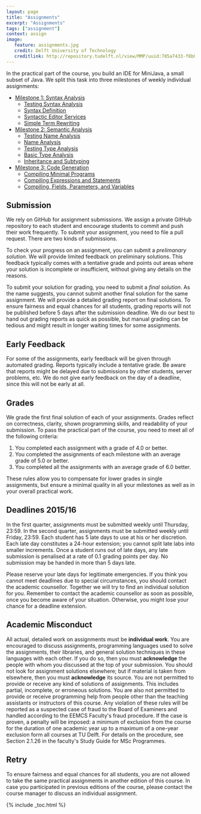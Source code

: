 ```yaml
---
layout: page
title: "Assignments"
excerpt: "Assignments"
tags: ["assignment"]
context: assign
image:
   feature: assignments.jpg
   credit: Delft University of Technology
   creditlink: http://repository.tudelft.nl/view/MMP/uuid:785a7433-f8b0-40b8-b420-b59d88fc2254
---
```


In the practical part of the course, you build an IDE for MiniJava, a small subset of Java.
We split this task into three milestones of weekly individual assignments:

* [Milestone 1: Syntax Analysis](ms1)
  * [Testing Syntax Analysis](ms1/lab1.html)
  * [Syntax Definition](ms1/lab2.html)
  * [Syntactic Editor Services](ms1/lab3.html)
  * [Simple Term Rewriting](ms1/lab4.html)
* [Milestone 2: Semantic Analysis](ms2)
  * [Testing Name Analysis](ms2/lab5.html)
  * [Name Analysis](ms2/lab6.html)
  * [Testing Type Analysis](ms2/lab7.html)
  * [Basic Type Analysis](ms2/lab8.html)
  * [Inheritance and Subtyping](ms2/lab9.html)
* [Milestone 3: Code Generation](ms3)
  * [Compiling Minimal Programs](ms3/lab10.html)
  * [Compiling Expressions and Statements](ms3/lab11.html)
  * [Compiling, Fields, Parameters, and Variables](ms3/lab12.html)

## Submission

We rely on GitHub for assignment submissions.
We assign a private GitHub repository to each student and encourage students to commit and push their work frequently.
To submit your assignment, you need to file a pull request.
There are two kinds of submissions.

To check your progress on an assignment, you can submit a *prelimanary solution*.
We will provide limited feedback on preliminary solutions.
This feedback typically comes with a tentative grade and points out areas where your solution is incomplete or insufficient, without giving any details on the reasons.

To submit your solution for grading, you need to submit a *final solution*.
As the name suggests, you cannot submit another final solution for the same assignment.
We will provide a detailed grading report on final solutions.
To ensure fairness and equal chances for all students, grading reports will not be published before 5 days after the submission deadline.
We do our best to hand out grading reports as quick as possible, but manual grading can be tedious and might result in longer waiting times for some assignments.

## Early Feedback

For some of the assignments, early feedback will be given through automated grading.
Reports typically include a tentative grade.
Be aware that reports might be delayed due to submissions by other students, server problems, etc. 
We do not give early feedback on the day of a deadline, since this will not be early at all.

## Grades

We grade the first final solution of each of your assignments.
Grades reflect on correctness, clarity, shown programming skills, and readability of your submission.
To pass the practical part of the course, you need to meet all of the following criteria:

1. You completed each assignment with a grade of 4.0 or better.
2. You completed the assignments of each milestone with an average grade of 5.0 or better.
3. You completed all the assignments with an average grade of 6.0 better.

These rules allow you to compensate for lower grades in single assignments, but ensure a minimal quality in all your milestones as well as in your overall practical work.

## Deadlines 2015/16

In the first quarter, assignments must be submitted weekly until Thursday, 23:59.
In the second quarter, assignments must be submitted weekly until Friday, 23:59.
Each student has 5 late days to use at his or her discretion.
Each late day constitutes a 24-hour extension; you cannot split late labs into smaller increments.
Once a student runs out of late days, any late submission is penalised at a rate of 0.1 grading points per day.
No submission may be handed in more than 5 days late.

Please reserve your late days for legitimate emergencies.
If you think you cannot meet deadlines due to special circumstances, you should contact the academic counsellor.
Together we will try to find an individual solution for you.
Remember to contact the academic counsellor as soon as possible, once you become aware of your situation.
Otherwise, you might lose your chance for a deadline extension.

## Academic Misconduct

All actual, detailed work on assignments must be **individual work**.
You are encouraged to discuss assignments, programming languages used to solve the assignments, their libraries, and general solution techniques in these languages with each other.
If you do so, then you must **acknowledge** the people with whom you discussed at the top of your submission.
You should not look for assignment solutions elsewhere; but if material is taken from elsewhere, then you must **acknowledge** its source.
You are not permitted to provide or receive any kind of solutions of assignments.
This includes partial, incomplete, or erroneous solutions.
You are also not permitted to provide or receive programming help from people other than the teaching assistants or instructors of this course.
Any violation of these rules will be reported as a suspected case of fraud to the Board of Examiners and handled according to the EEMCS Faculty's fraud procedure.
If the case is proven, a penalty will be imposed: a minimum of exclusion from the course for the duration of one academic year up to a maximum of a one-year exclusion form all courses at TU Delft.
For details on the procedure, see Section 2.1.26 in the faculty's Study Guide for MSc Programmes.

## Retry

To ensure fairness and equal chances for all students, you are not allowed to take the same practical assignments in another edition of this course.
In case you participated in previous editions of the course, please contact the course manager to discuss an individual assignment.

{% include _toc.html %}

